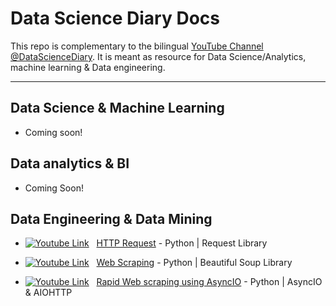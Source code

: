 # Data Science Diary Docs

This repo is complementary to the bilingual [YouTube Channel @DataScienceDiary](https://www.youtube.com/@datasciencediary). It is meant as resource for Data Science/Analytics, machine learning & Data engineering.

---

## Data Science & Machine Learning

- Coming soon!

## Data analytics & BI

- Coming Soon!

## Data Engineering & Data Mining  

- [![Youtube Link](https://github.com/MightyStud/Data-Science-Diary-Docs/blob/ba56f9ea054a042e35b8ed5c8488f4d8dcb49ffb/other/youtube_logo.png)](https://www.youtube.com/watch?v=9zDT8n64FFU&) &nbsp; [HTTP Request](https://www.kaggle.com/code/mohamedahmedx2/asyncio-webscraping-tutorial-high-school-data) - Python | Request Library

- [![Youtube Link](https://github.com/MightyStud/Data-Science-Diary-Docs/blob/ba56f9ea054a042e35b8ed5c8488f4d8dcb49ffb/other/youtube_logo.png)](https://www.youtube.com/watch?v=bVVdPokXxH4) &nbsp; [Web Scraping](https://www.kaggle.com/code/mohamedahmedx2/asyncio-webscraping-tutorial-high-school-data) - Python | Beautiful Soup Library

- [![Youtube Link](https://github.com/MightyStud/Data-Science-Diary-Docs/blob/ba56f9ea054a042e35b8ed5c8488f4d8dcb49ffb/other/youtube_logo.png)](https://www.youtube.com/watch?v=xLX_r-sxG9E) &nbsp; [Rapid Web scraping using AsyncIO](https://www.kaggle.com/code/mohamedahmedx2/asyncio-webscraping-tutorial-high-school-data) - Python | AsyncIO & AIOHTTP
